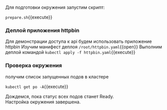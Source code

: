 Для  подготовки окружения запустим скрипт: 

`prepare.sh`{{execute}}

### Деплой приложения httpbin
Для демонстрации доступа к api будем использовать приложение httpbin
Изучим манифест деплоя `/root/httpbin.yaml`{{open}}
Выполним деплой командой 
`kubectl apply -f httpbin.yaml`{{execute}}

### Проверка окружения
получим список запущенных подов в кластере

`kubectl get po -A`{{execute}}

Дождемся, пока статус всех подов станет Ready.  
Настройка окружения завершена.